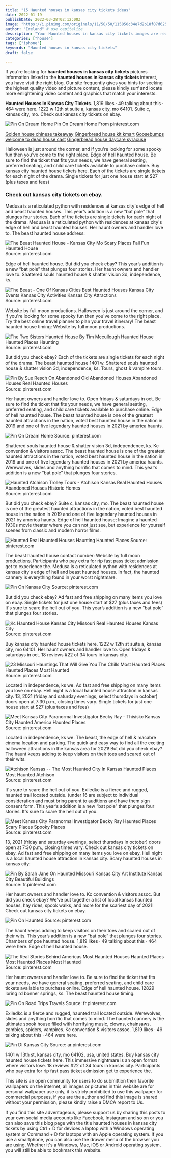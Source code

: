 ```yaml
---
title: "15 Haunted houses in kansas city tickets ideas"
date: 2022-01-19
publishDate: 2022-03-28T02:12:00Z
image: "https://i.pinimg.com/originals/11/58/50/115850c34e7d2b18f07d625e5ab0cd41.jpg"
author: "Ireland" # use capitalize
description: "Your Haunted houses in kansas city tickets images are ready. Haunted houses in kansas city tickets are a topic that is being searched for and liked by netizens now. You can Find and Download the Haunted houses in kansas city tickets files here. Download all royalty-free images."
categories: ["house"]
tags: ["iphone"]
keywords: "Haunted houses in kansas city tickets"
draft: false

---
```


If you're looking for **haunted houses in kansas city tickets** pictures information linked to the **haunted houses in kansas city tickets** interest, you have visit the right  blog.  Our site frequently  gives you  hints  for seeking  the highest  quality video and picture  content, please kindly surf and locate more enlightening video content and graphics  that match your interests.

**Haunted Houses In Kansas City Tickets**. 1,819 likes · 49 talking about this · 464 were here. 1222 w 12th st suite a, kansas city, mo 64101. Suite c, kansas city, mo. Check out kansas city tickets on ebay.

![Pin On Dream Home](https://i.pinimg.com/originals/de/8b/f1/de8bf18161c8f645897b4612a285c372.jpg "Pin On Dream Home")
Pin On Dream Home From pinterest.com

[Golden house chinese takeaway](/golden-house-chinese-takeaway/)
[Gingerbread house kit kmart](/gingerbread-house-kit-kmart/)
[Goosebumps welcome to dead house cast](/goosebumps-welcome-to-dead-house-cast/)
[Gingerbread house daycare syracuse](/gingerbread-house-daycare-syracuse/)

Halloween is just around the corner, and if you&#039;re looking for some spooky fun then you&#039;ve come to the right place. Edge of hell haunted house. Be sure to find the ticket that fits your needs, we have general seating, preferred seating, and child care tickets available to purchase online. Buy kansas city haunted house tickets here. Each of the tickets are single tickets for each night of the drama. Single tickets for just one house start at $27 (plus taxes and fees)

### Check out kansas city tickets on ebay.

Medusa is a reticulated python with residences at kansas city&#039;s edge of hell and beast haunted houses. This year’s addition is a new “bat pole” that plunges four stories. Each of the tickets are single tickets for each night of the drama. Medusa is a reticulated python with residences at kansas city&#039;s edge of hell and beast haunted houses. Her haunt owners and handler love to. The beast haunted house address:


![The Beast Haunted House - Kansas City Mo Scary Places Fall Fun Haunted House](https://i.pinimg.com/originals/39/1a/97/391a976868af36e9444761f4050141da.png "The Beast Haunted House - Kansas City Mo Scary Places Fall Fun Haunted House")
Source: pinterest.com

Edge of hell haunted house. But did you check ebay? This year’s addition is a new “bat pole” that plunges four stories. Her haunt owners and handler love to. Shattered souls haunted house &amp; shatter vision 3d, independence, ks.

![The Beast - One Of Kansas Cities Best Haunted Houses Kansas City Events Kansas City Activities Kansas City Attractions](https://i.pinimg.com/736x/5e/96/62/5e96622b6ec94fe2c0ec70e4e2c2ba9c--haunted-attractions-haunted-houses.jpg "The Beast - One Of Kansas Cities Best Haunted Houses Kansas City Events Kansas City Activities Kansas City Attractions")
Source: pinterest.com

Website by full moon productions. Halloween is just around the corner, and if you&#039;re looking for some spooky fun then you&#039;ve come to the right place. Try the best online travel planner to plan your travel itinerary! The beast haunted house timing: Website by full moon productions.

![The Two Sisters Haunted House By Tim Mccullough Haunted House Haunted Places Haunting](https://i.pinimg.com/736x/4c/b2/93/4cb293fca30de6535a30f75ddc7e54af--three-sisters-haunted-houses.jpg "The Two Sisters Haunted House By Tim Mccullough Haunted House Haunted Places Haunting")
Source: pinterest.com

But did you check ebay? Each of the tickets are single tickets for each night of the drama. The beast haunted house 1401 w. Shattered souls haunted house &amp; shatter vision 3d, independence, ks. Tours, ghost &amp; vampire tours.

![Pin By Sue Resch On Abandoned Old Abandoned Houses Abandoned Houses Real Haunted Houses](https://i.pinimg.com/originals/0b/9b/16/0b9b16511aa22713c39aa0d1ac70421f.jpg "Pin By Sue Resch On Abandoned Old Abandoned Houses Abandoned Houses Real Haunted Houses")
Source: pinterest.com

Her haunt owners and handler love to. Open fridays &amp; saturdays in oct. Be sure to find the ticket that fits your needs, we have general seating, preferred seating, and child care tickets available to purchase online. Edge of hell haunted house. The beast haunted house is one of the greatest haunted attractions in the nation, voted best haunted house in the nation in 2019 and one of five legendary haunted houses in 2021 by america haunts.

![Pin On Dream Home](https://i.pinimg.com/originals/de/8b/f1/de8bf18161c8f645897b4612a285c372.jpg "Pin On Dream Home")
Source: pinterest.com

Shattered souls haunted house &amp; shatter vision 3d, independence, ks. Kc convention &amp; visitors assoc. The beast haunted house is one of the greatest haunted attractions in the nation, voted best haunted house in the nation in 2019 and one of five legendary haunted houses in 2021 by america haunts. Werewolves, slides and anything horrific that comes to mind. This year’s addition is a new “bat pole” that plunges four stories.

![Haunted Atchison Trolley Tours - Atchison Kansas Real Haunted Houses Abandoned Houses Historic Homes](https://i.pinimg.com/originals/19/9f/d0/199fd02e0cecd243a359789f7ea59ef9.jpg "Haunted Atchison Trolley Tours - Atchison Kansas Real Haunted Houses Abandoned Houses Historic Homes")
Source: pinterest.com

But did you check ebay? Suite c, kansas city, mo. The beast haunted house is one of the greatest haunted attractions in the nation, voted best haunted house in the nation in 2019 and one of five legendary haunted houses in 2021 by america haunts. Edge of hell haunted house; Imagine a haunted 1930s movie theater where you can not just see, but experience for yourself scenes from classic and modern horror films.

![Haunted Real Haunted Houses Haunting Haunted Places](https://i.pinimg.com/originals/e3/03/bd/e303bdaf0e30440b12e7714f8cc58bd8.jpg "Haunted Real Haunted Houses Haunting Haunted Places")
Source: pinterest.com

The beast haunted house contact number: Website by full moon productions. Participants who pay extra for rip fast pass ticket admission get to experience the. Medusa is a reticulated python with residences at kansas city&#039;s edge of hell and beast haunted houses. In fact, the haunted cannery is everything found in your worst nightmare.

![Pin On Kansas City](https://i.pinimg.com/originals/5d/3f/23/5d3f23562cd05f21e32caedd808a29d7.jpg "Pin On Kansas City")
Source: pinterest.com

But did you check ebay? Ad fast and free shipping on many items you love on ebay. Single tickets for just one house start at $27 (plus taxes and fees) It&#039;s sure to scare the hell out of you. This year’s addition is a new “bat pole” that plunges four stories.

![Kc Haunted House Kansas City Missouri Real Haunted Houses Kansas City](https://i.pinimg.com/736x/d6/1a/b5/d61ab5e41fd9a96cf6e83375b810b120--haunted-places-haunted-houses.jpg "Kc Haunted House Kansas City Missouri Real Haunted Houses Kansas City")
Source: pinterest.com

Buy kansas city haunted house tickets here. 1222 w 12th st suite a, kansas city, mo 64101. Her haunt owners and handler love to. Open fridays &amp; saturdays in oct. 18 reviews #22 of 34 tours in kansas city.

![23 Missouri Hauntings That Will Give You The Chills Most Haunted Places Haunted Places Most Haunted](https://i.pinimg.com/736x/b3/83/6a/b3836ada488a5e2d8618b366ff989fe3.jpg "23 Missouri Hauntings That Will Give You The Chills Most Haunted Places Haunted Places Most Haunted")
Source: pinterest.com

Located in independence, ks we. Ad fast and free shipping on many items you love on ebay. Hell night is a local haunted house attraction in kansas city. 13, 2021 (friday and saturday evenings, select thursdays in october) doors open at 7:30 p.m., closing times vary. Single tickets for just one house start at $27 (plus taxes and fees)

![Meet Kansas City Paranormal Investigator Becky Ray - Thisiskc Kansas City Haunted America Haunted Places](https://i.pinimg.com/originals/3a/e3/c8/3ae3c88e4e8c4a1b32f9ced969cdcef1.jpg "Meet Kansas City Paranormal Investigator Becky Ray - Thisiskc Kansas City Haunted America Haunted Places")
Source: pinterest.com

Located in independence, ks we. The beast, the edge of hell &amp; macabre cinema location and parking. The quick and easy way to find all the exciting halloween attractions in the kansas area for 2021! But did you check ebay? The haunt keeps adding to keep visitors on their toes and scared out of their wits.

![Atchison Kansas -- The Most Haunted City In Kansas Haunted Places Most Haunted Atchison](https://i.pinimg.com/originals/29/5f/fe/295ffec2cbbc155d63634dc60253bf65.jpg "Atchison Kansas -- The Most Haunted City In Kansas Haunted Places Most Haunted Atchison")
Source: pinterest.com

It&#039;s sure to scare the hell out of you. Exiledkc is a fierce and rugged, haunted trail located outside. (under 16 are subject to individual consideration and must bring parent to auditions and have them sign consent form. This year’s addition is a new “bat pole” that plunges four stories. It&#039;s sure to scare the hell out of you.

![Meet Kansas City Paranormal Investigator Becky Ray Haunted Places Scary Places Spooky Places](https://i.pinimg.com/originals/fd/dc/6d/fddc6d54a121d4d15c10634e4f48af79.jpg "Meet Kansas City Paranormal Investigator Becky Ray Haunted Places Scary Places Spooky Places")
Source: pinterest.com

13, 2021 (friday and saturday evenings, select thursdays in october) doors open at 7:30 p.m., closing times vary. Check out kansas city tickets on ebay. Ad fast and free shipping on many items you love on ebay. Hell night is a local haunted house attraction in kansas city. Scary haunted houses in kansas city:

![Pin By Sarah Jane On Haunted Missouri Kansas City Art Institute Kansas City Beautiful Buildings](https://i.pinimg.com/originals/00/d4/2d/00d42d7bea89264f7ec4cd9f8fa0b161.jpg "Pin By Sarah Jane On Haunted Missouri Kansas City Art Institute Kansas City Beautiful Buildings")
Source: fr.pinterest.com

Her haunt owners and handler love to. Kc convention &amp; visitors assoc. But did you check ebay? We&#039;ve put together a list of local kansas haunted houses, hay rides, spook walks, and more for the scariest day of 2021! Check out kansas city tickets on ebay.

![Pin On Haunted](https://i.pinimg.com/originals/a1/37/fa/a137fab2433f1f53076d4775f26a165e.png "Pin On Haunted")
Source: pinterest.com

The haunt keeps adding to keep visitors on their toes and scared out of their wits. This year’s addition is a new “bat pole” that plunges four stories. Chambers of poe haunted house. 1,819 likes · 49 talking about this · 464 were here. Edge of hell haunted house.

![The Real Stories Behind Americas Most Haunted Houses Haunted Places Most Haunted Places Most Haunted](https://i.pinimg.com/736x/b4/b3/f9/b4b3f9e62757cca4efabdbdb129de3f6--creepy-houses-haunted-houses.jpg "The Real Stories Behind Americas Most Haunted Houses Haunted Places Most Haunted Places Most Haunted")
Source: pinterest.com

Her haunt owners and handler love to. Be sure to find the ticket that fits your needs, we have general seating, preferred seating, and child care tickets available to purchase online. Edge of hell haunted house. 12829 loring rd bonner springs, ks. The beast haunted house timing:

![Pin On Road Trips Travels](https://i.pinimg.com/originals/d4/54/64/d45464bb6c8276d2f35ca9608f074a7c.jpg "Pin On Road Trips Travels")
Source: fr.pinterest.com

Exiledkc is a fierce and rugged, haunted trail located outside. Werewolves, slides and anything horrific that comes to mind. The haunted cannery is the ultimate spook house filled with horrifying music, clowns, chainsaws, zombies, spiders, vampires. Kc convention &amp; visitors assoc. 1,819 likes · 49 talking about this · 464 were here.

![Pin Di Kansas City](https://i.pinimg.com/originals/11/58/50/115850c34e7d2b18f07d625e5ab0cd41.jpg "Pin Di Kansas City")
Source: ar.pinterest.com

1401 w 13th st, kansas city, mo 64102, usa, united states. Buy kansas city haunted house tickets here. This immersive nightmare is an open format where visitors lose. 18 reviews #22 of 34 tours in kansas city. Participants who pay extra for rip fast pass ticket admission get to experience the.

This site is an open community for users to do submittion their favorite wallpapers on the internet, all images or pictures in this website are for personal wallpaper use only, it is stricly prohibited to use this wallpaper for commercial purposes, if you are the author and find this image is shared without your permission, please kindly raise a DMCA report to Us.

If you find this site adventageous, please support us by sharing this posts to your own social media accounts like Facebook, Instagram and so on or you can also save this blog page with the title haunted houses in kansas city tickets by using Ctrl + D for devices a laptop with a Windows operating system or Command + D for laptops with an Apple operating system. If you use a smartphone, you can also use the drawer menu of the browser you are using. Whether it's a Windows, Mac, iOS or Android operating system, you will still be able to bookmark this website.
